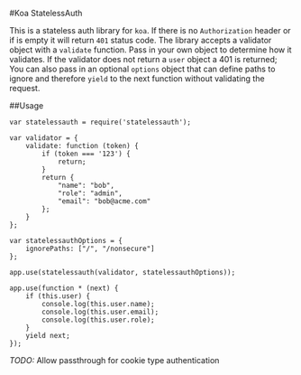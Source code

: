 #Koa StatelessAuth

This is a stateless auth library for `koa`.  If there is no `Authorization` header or if is empty it will return `401` status code.  The library accepts a validator object with a `validate` function. Pass in your own object to determine how it validates.  If the validator does not return a `user` object a 401 is returned;  You can also pass in an optional `options` object that can define paths to ignore and therefore `yield` to the next function without validating the request.

##Usage

```
var statelessauth = require('statelessauth');

var validator = {
    validate: function (token) {
        if (token === '123') {
            return;
        }
        return {
            "name": "bob",
            "role": "admin",
            "email": "bob@acme.com"
        };
    }
};

var statelessauthOptions = {
    ignorePaths: ["/", "/nonsecure"]
};

app.use(statelessauth(validator, statelessauthOptions));

app.use(function * (next) {
    if (this.user) {
        console.log(this.user.name);
        console.log(this.user.email);
        console.log(this.user.role);
    }
    yield next;
});
```

*TODO:*
Allow passthrough for cookie type authentication
